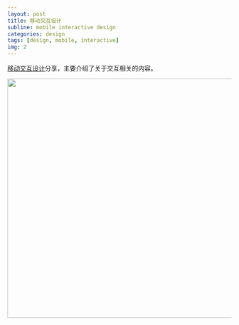 ```yaml
---
layout: post
title: 移动交互设计
subline: mobile interactive design
categories: design
tags: [design, mobile, interactive]
img: 2
---
```


<a target="_blank" href="http://www.zwlme.com/design/interactive/">移动交互设计</a>分享，主要介绍了关于交互相关的内容。

<a target="_blank" href="http://www.zwlme.com/design/interactive/"><img src="http://zhuowenli-data.stor.sinaapp.com/images/2014/08/mobile-design-interactive.png" alt="" width="960" height="537" /></a>

